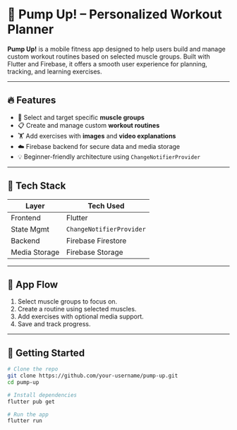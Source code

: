 # 💪 Pump Up! – Personalized Workout Planner

**Pump Up!** is a mobile fitness app designed to help users build and manage custom workout routines based on selected muscle groups. Built with Flutter and Firebase, it offers a smooth user experience for planning, tracking, and learning exercises.

---

## 🔥 Features

- 🎯 Select and target specific **muscle groups**
- 📋 Create and manage custom **workout routines**
- 🏋️ Add exercises with **images** and **video explanations**
- ☁️ Firebase backend for secure data and media storage
- 💡 Beginner-friendly architecture using `ChangeNotifierProvider`

---

## 🧱 Tech Stack

| Layer         | Tech Used               |
|---------------|--------------------------|
| Frontend      | Flutter                  |
| State Mgmt    | `ChangeNotifierProvider` |
| Backend       | Firebase Firestore       |
| Media Storage | Firebase Storage         |

---

## 📲 App Flow

1. Select muscle groups to focus on.
2. Create a routine using selected muscles.
3. Add exercises with optional media support.
4. Save and track progress.

---

## 🚀 Getting Started

```bash
# Clone the repo
git clone https://github.com/your-username/pump-up.git
cd pump-up

# Install dependencies
flutter pub get

# Run the app
flutter run

